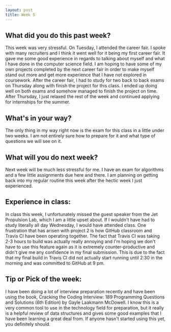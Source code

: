 ```yaml
---
layout: post
title: Week 5
---
```


## What did you do this past week?

This week was very stressful. On Tuesday, I attended the career fair. I spoke with many recruiters and I think it went well for it being my first career fair. It gave me some good experience in regards to talking about myself and what I have done in the computer science field. I am hoping to have some of my own projects completed by the next career fair in order to make myself stand out more and get more experience that I have not explored in coursework. After the career fair, I had to study for two back to back exams on Thursday along with finish the project for this class. I ended up doing well on both exams and somehow managed to finish the project on time. After Thursday, I just relaxed the rest of the week and continued applying for internships for the summer.

## What's in your way?

The only thing in my way right now is the exam for this class in a little under two weeks. I am not entirely sure how to prepare for it and what type of questions we will see on it. 

## What will you do next week?

Next week will be much less stressful for me. I have an exam for algorithms and a few little assignments due here and there. I am planning on getting back into my regular routine this week after the hectic week I just experienced.

## Experience in class:

In class this week, I unfortunately missed the guest speaker from the Jet Propulsion Lab, which I am a little upset about. If I wouldn't have had to study literally all day Wednesday, I would have attended class. One frustration that has arisen with project 2 is how GitHub classroom and Travis CI have been operating together. The fact that Travis CI was taking 2-3 hours to build was actually really annoying and I'm hoping we don't have to use this feature again as it is extremely counter-productive and didn't give me any confidence in my final submission. This is due to the fact that my final build in Travis CI did not actually start running until 2:30 in the morning and was committed to GitHub at 9 pm. 

## Tip or Pick of the week:

I have been doing a lot of interview preparation recently and have been using the book, Cracking the Coding Interview: 189 Programming Questions and Solutions (6th Edition) by Gayle Laakmann McDowell. I know this is a very common tool to use in the technology field for preparation, but it really is a helpful review of data structures and gives some good examples that I have been learning a great deal from. If anyone hasn't started using this yet, you definitely should. 
